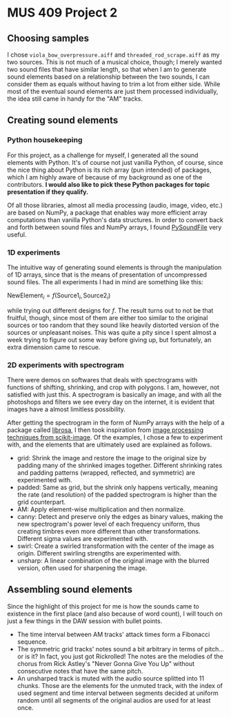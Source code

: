 # MUS 409 Project 2

## Choosing samples
I chose `viola_bow_overpressure.aiff` and `threaded_rod_scrape.aiff` as my two sources. This is not much of a musical choice, though; I merely wanted two sound files that have similar length, so that when I am to generate sound elements based on a relationship between the two sounds, I can consider them as equals without having to trim a lot from either side. While most of the eventual sound elements are just them processed individually, the idea still came in handy for the "AM" tracks.

## Creating sound elements

### Python housekeeping

For this project, as a challenge for myself, I generated all the sound elements with Python. It's of course not just vanilla Python, of course, since the nice thing about Python is its rich array (pun intended) of packages, which I am highly aware of because of my background as one of the contributors. **I would also like to pick these Python packages for topic presentation if they qualify.**

Of all those libraries, almost all media processing (audio, image, video, etc.) are based on NumPy, a package that enables way more efficient array computations than vanilla Python's data structures. In order to convert back and forth between sound files and NumPy arrays, I found [PySoundFile](https://pysoundfile.readthedocs.io/en/latest/) very useful.

### 1D experiments

The intuitive way of generating sound elements is through the manipulation of 1D arrays, since that is the means of presentation of uncompressed sound files. The all experiments I had in mind are something like this:

$\text{NewElement}_i = f(\text{Source1}_i, \text{Source2}_i)$

while trying out different designs for $f$. The result turns out to not be that fruitful, though, since most of them are either too similar to the original sources or too random that they sound like heavily distorted version of the sources or unpleasant noises. This was quite a pity since I spent almost a week trying to figure out some way before giving up, but fortunately, an extra dimension came to rescue.

### 2D experiments with spectrogram

There were demos on softwares that deals with spectrograms with functions of shifting, shrinking, and crop with polygons. I am, however, not satisfied with just this. A spectrogram is basically an image, and with all the photoshops and filters we see every day on the internet, it is evident that images have a almost limitless possibility.

After getting the spectrogram in the form of NumPy arrays with the help of a package called [librosa](https://librosa.org/doc/latest/index.html), I then took inspiration from [image processing techniques from scikit-image](https://scikit-image.org/docs/stable/auto_examples/index.html). Of the examples, I chose a few to experiment with, and the elements that are ultimately used are explained as follows.

 - grid: Shrink the image and restore the image to the original size by padding many of the shrinked images together. Different shrinking rates and padding patterns (wrapped, reflected, and symmetric) are experimented with.
 - padded: Same as grid, but the shrink only happens vertically, meaning the rate (and resolution) of the padded spectrogram is higher than the grid counterpart.
 - AM: Apply element-wise multiplication and then normalize.
 - canny: Detect and preserve only the edges as binary values, making the new spectrogram's power level of each frequency uniform, thus creating timbres even more different than other transformations. Different sigma values are experimented with.
 - swirl: Create a swirled transformation with the center of the image as origin. Different swirling strengths are experimented with.
- unsharp: A linear combination of the original image with the blurred version, often used for sharpening the image.

## Assembling sound elements

Since the highlight of this project for me is how the sounds came to existence in the first place (and also because of word count), I will touch on just a few things in the DAW session with bullet points.
 - The time interval between AM tracks' attack times form a Fibonacci sequence.
 - The symmetric grid tracks' notes sound a bit arbitrary in terms of pitch... or is it? In fact, you just got Rickrolled! The notes are the melodies of the chorus from Rick Astley's "Never Gonna Give You Up" without consecutive notes that have the same pitch.
 - An unsharped track is muted with the audio source splitted into 11 chunks. Those are the elements for the unmuted track, with the index of used segment and time interval between segments decided at uniform random until all segments of the original audios are used for at least once.
